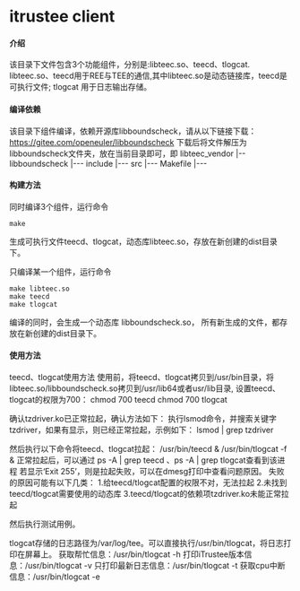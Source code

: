 # itrustee client

#### 介绍
该目录下文件包含3个功能组件，分别是:libteec.so、teecd、tlogcat.
libteec.so、teecd用于REE与TEE的通信,其中libteec.so是动态链接库，teecd是可执行文件;
tlogcat 用于日志输出存储。


#### 编译依赖
该目录下组件编译，依赖开源库libboundscheck，请从以下链接下载：
https://gitee.com/openeuler/libboundscheck
下载后将文件解压为libboundscheck文件夹，放在当前目录即可，即
libteec_vendor
  |--libboundscheck
          |--- include
	  |--- src
	  |--- Makefile
	  |---


#### 构建方法
同时编译3个组件，运行命令
```
make
```
生成可执行文件teecd、tlogcat，动态库libteec.so，存放在新创建的dist目录下。

只编译某一个组件，运行命令
```
make libteec.so
make teecd
make tlogcat
```
编译的同时，会生成一个动态库 libboundscheck.so，
所有新生成的文件，都存放在新创建的dist目录下。

#### 使用方法
teecd、tlogcat使用方法
使用前，将teecd、tlogcat拷贝到/usr/bin目录，将libteec.so/libboundscheck.so拷贝到/usr/lib64或者usr/lib目录,
设置teecd、tlogcat的权限为700：
chmod 700 teecd
chmod 700 tlogcat

确认tzdriver.ko已正常拉起，确认方法如下：
执行lsmod命令，并搜索关键字tzdriver，如果有显示，则已经正常拉起，示例如下：
lsmod | grep tzdriver

然后执行以下命令将teecd、tlogcat拉起：
/usr/bin/teecd &
/usr/bin/tlogcat -f &
正常拉起后，可以通过 ps -A | grep teecd 、ps -A | grep tlogcat查看到该进程
若显示‘Exit 255’，则是拉起失败，可以在dmesg打印中查看问题原因。
失败的原因可能有以下几类：
1.给teecd/tlogcat配置的权限不对，无法拉起
2.未找到teecd/tlogcat需要使用的动态库
3.teecd/tlogcat的依赖项tzdriver.ko未能正常拉起

然后执行测试用例。

tlogcat存储的日志路径为/var/log/tee。可以直接执行/usr/bin/tlogcat，将日志打印在屏幕上。
获取帮忙信息：/usr/bin/tlogcat -h
打印iTrustee版本信息：/usr/bin/tlogcat -v
只打印最新日志信息：/usr/bin/tlogcat -t
获取cpu中断信息：/usr/bin/tlogcat -e
